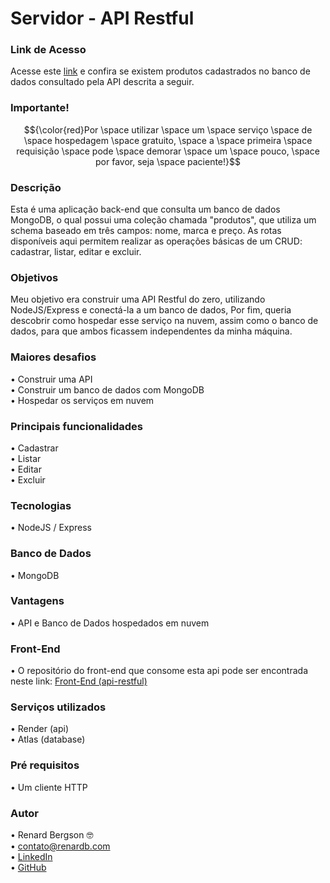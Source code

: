# Servidor - API Restful

### Link de Acesso
Acesse este [link](https://projeto-api-restful.onrender.com/api/products) e confira se existem produtos cadastrados no banco de
dados consultado pela API descrita a seguir.

### Importante!
$${\color{red}Por \space utilizar \space um \space serviço \space de \space hospedagem \space gratuito, \space a \space primeira 
\space requisição \space pode \space demorar \space um \space pouco, \space por favor, seja \space paciente!}$$

### Descrição
Esta é uma aplicação back-end que consulta um banco de dados MongoDB, o qual possui uma coleção chamada "produtos", que utiliza
um schema baseado em três campos: nome, marca e preço. As rotas disponíveis aqui permitem realizar as operações básicas de um CRUD: 
cadastrar, listar, editar e excluir. 

### Objetivos
Meu objetivo era construir uma API Restful do zero, utilizando NodeJS/Express e conectá-la a um banco de dados, Por fim, queria 
descobrir como hospedar esse serviço na nuvem, assim como o banco de dados, para que ambos ficassem independentes da minha máquina.

### Maiores desafios
  •	Construir uma API <br>
  •	Construir um banco de dados com MongoDB <br>
  •	Hospedar os serviços em nuvem 

### Principais funcionalidades
  •	Cadastrar <br>
  •	Listar <br>
  •	Editar <br>
  •	Excluir

### Tecnologias
  •	NodeJS / Express

### Banco de Dados
  •	MongoDB

### Vantagens
  •	API e Banco de Dados hospedados em nuvem <br>

### Front-End
  •	O repositório do front-end que consome esta api pode ser encontrada neste link: 
  [Front-End (api-restful)](https://github.com/renardbergson/front-api-restful) 

### Serviços utilizados
  •	Render (api) <br>
  •	Atlas (database) <br>

### Pré requisitos
  •	Um cliente HTTP

### Autor
  •	Renard Bergson 🤓 <br>
	•	contato@renardb.com <br>
	•	[LinkedIn](https://www.linkedin.com/in/renardbergson) <br>
	•	[GitHub](https://www.github.com/renardbergson)
